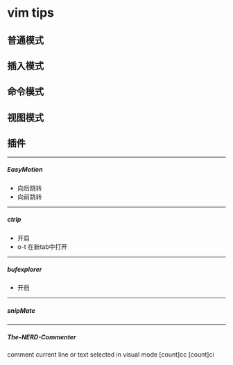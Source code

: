 # vim tips

## 普通模式

## 插入模式

## 命令模式

## 视图模式

## 插件
---
##### EasyMotion

  - <leader><leader><w> 向后跳转
  - <leader><leader><k> 向前跳转
---
##### ctrlp

  - <c-p> 开启
  - o-t 在新tab中打开
---
##### bufexplorer

  - <c-b> 开启
---
##### snipMate
---
##### The-NERD-Commenter
comment current line or text selected in visual mode
	[count]<leader>cc 
	[count]<leader>ci

